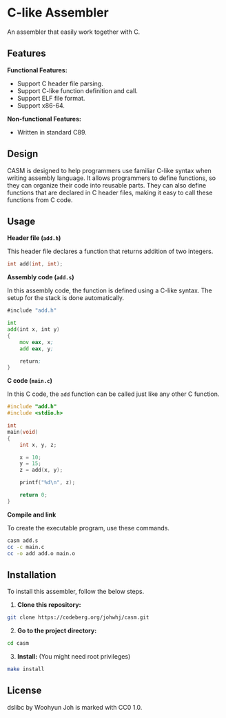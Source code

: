 C-like Assembler
================

An assembler that easily work together with C.

Features
--------

**Functional Features:**

- Support C header file parsing.
- Support C-like function definition and call.
- Support ELF file format.
- Support x86-64.

**Non-functional Features:**

- Written in standard C89.

Design
------

CASM is designed to help programmers use familiar C-like syntax when writing
assembly language. It allows programmers to define functions, so they can
organize their code into reusable parts. They can also define functions that are
declared in C header files, making it easy to call these functions from C code.

Usage
-----

**Header file (`add.h`)**

This header file declares a function that returns addition of two integers.

```c
int add(int, int);
```

**Assembly code (`add.s`)**

In this assembly code, the function is defined using a C-like syntax. The setup
for the stack is done automatically.

```asm
#include "add.h"

int
add(int x, int y)
{
	mov eax, x;
	add eax, y;

	return;
}
```

**C code (`main.c`)**

In this C code, the `add` function can be called just like any other C function.

```c
#include "add.h"
#include <stdio.h>

int
main(void)
{
	int x, y, z;

	x = 10;
	y = 15;
	z = add(x, y);

	printf("%d\n", z);

	return 0;
}
```

**Compile and link**

To create the executable program, use these commands.

```sh
casm add.s
cc -c main.c
cc -o add add.o main.o
```

Installation
------------

To install this assembler, follow the below steps.

1. **Clone this repository:**

```sh
git clone https://codeberg.org/johwhj/casm.git
```

2. **Go to the project directory:**

```sh
cd casm 
```

3. **Install:** (You might need root privileges)

```sh
make install
```

License
-------

dslibc by Woohyun Joh is marked with CC0 1.0.
